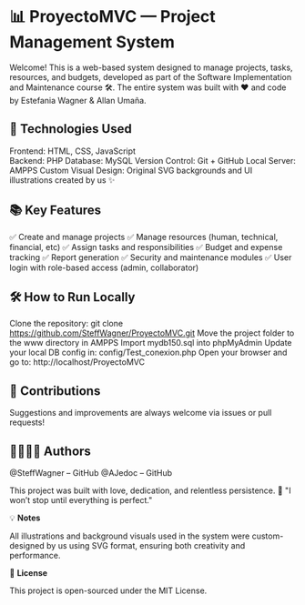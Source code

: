 # 📊 ProyectoMVC — Project Management System

Welcome! This is a web-based system designed to manage projects, tasks, resources, and budgets, developed as part of the Software Implementation and Maintenance course 🛠️.
The entire system was built with ❤️ and code by Estefania Wagner & Allan Umaña.

## 🚀 **Technologies Used**

Frontend: HTML, CSS, JavaScript   
Backend: PHP
Database: MySQL
Version Control: Git + GitHub
Local Server: AMPPS
Custom Visual Design: Original SVG backgrounds and UI illustrations created by us ✨
 
## 📚 **Key Features**

✅ Create and manage projects
✅ Manage resources (human, technical, financial, etc)
✅ Assign tasks and responsibilities
✅ Budget and expense tracking
✅ Report generation
✅ Security and maintenance modules
✅ User login with role-based access (admin, collaborator)


## 🛠️ **How to Run Locally**

Clone the repository:
git clone https://github.com/SteffWagner/ProyectoMVC.git
Move the project folder to the www directory in AMPPS
Import mydb150.sql into phpMyAdmin
Update your local DB config in:
config/Test_conexion.php
Open your browser and go to:
http://localhost/ProyectoMVC

## 🐙 **Contributions**

Suggestions and improvements are always welcome via issues or pull requests!


## 🧑🏻👩🏼 **Authors**

@SteffWagner – GitHub
@AJedoc – GitHub

This project was built with love, dedication, and relentless persistence.
🎯 "I won’t stop until everything is perfect."

💡 **Notes**

All illustrations and background visuals used in the system were custom-designed by us using SVG format, ensuring both creativity and performance.

📝 **License**

This project is open-sourced under the MIT License.
